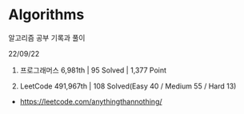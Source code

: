 # Algorithms

알고리즘 공부 기록과 풀이

22/09/22

1. 프로그래머스 6,981th | 95 Solved | 1,377 Point

2. LeetCode 491,967th | 108 Solved(Easy 40 / Medium 55 / Hard 13)

- https://leetcode.com/anythingthannothing/
